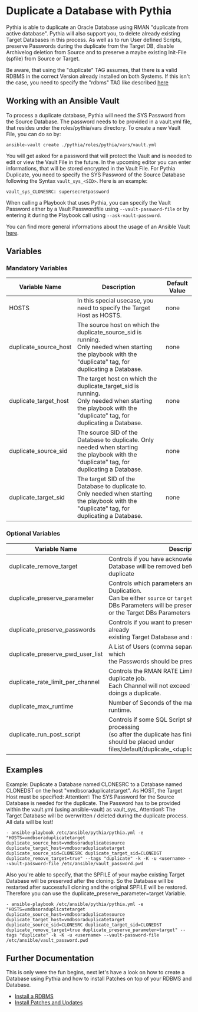 # Duplicate a Database with Pythia

Pythia is able to duplicate an Oracle Database using RMAN "duplicate from active database". Pythia will also support you, to delete already existing Target Databases in this process. As well as to run User defined Scripts, preserve Passwords during the duplicate from the Target DB, disable Archivelog deletion from Source and to preserve a maybe existing Init-File (spfile) from Source or Target.

Be aware, that using the "duplicate" TAG assumes, that there is a valid RDBMS in the correct Version already installed on both Systems. If this isn't the case, you need to specify the "rdbms" TAG like described [here](https://github.com/thedatabaseme/pythia/blob/master/docs/02_INSTALL_RDBMS.md)

## Working with an Ansible Vault

To process a duplicate database, Pythia will need the SYS Password from the Source Database. The password needs to be provided in a vault.yml file, that resides under the roles/pythia/vars directory.
To create a new Vault File, you can do so by:

    ansible-vault create ./pythia/roles/pythia/vars/vault.yml

You will get asked for a password that will protect the Vault and is needed to edit or view the Vault File in the future.
In the upcoming editor you can enter informations, that will be stored encrypted in the Vault File. For Pythia Duplicate, you need to specify the SYS Password of the Source Database following the Syntax `vault_sys_<SID>`. Here is an example:

    vault_sys_CLONESRC: supersecretpassword

When calling a Playbook that uses Pythia, you can specify the Vault Password either by a Vault Passwordfile using `--vault-password-file` or by entering it during the Playbook call using `--ask-vault-password`.

You can find more general informations about the usage of an Ansible Vault [here](https://docs.ansible.com/ansible/latest/user_guide/vault.html).
## Variables

### Mandatory Variables


| Variable Name | Description              | Default Value |
|---------------|--------------------------|---------------|
|HOSTS |In this special usecase, you need to specify the Target Host as HOSTS.|none|
|duplicate_source_host|The source host on which the duplicate_source_sid is running. <br>Only needed when starting the playbook with the "duplicate" tag, for duplicating a Database.|none|
|duplicate_target_host|The target host on which the duplicate_target_sid is running. <br>Only needed when starting the playbook with the "duplicate" tag, for duplicating a Database.|none|
|duplicate_source_sid|The source SID of the Database to duplicate. Only needed when starting <br>the playbook with the "duplicate" tag, for duplicating a Database.|none|
|duplicate_target_sid|The target SID of the Database to duplicate to. Only needed when starting <br>the playbook with the "duplicate" tag, for duplicating a Database.|none|

### Optional Variables


| Variable Name | Description              | Default Value |
|---------------|--------------------------|---------------|
|duplicate_remove_target|Controls if you have acknowledged that the Target Database will be removed before starting the actual duplicate|FALSE|
|duplicate_preserve_parameter|Controls which parameters are considered during Duplication. <br>Can be either `source` or `target`. So either the Source DBs Parameters will be preserved <br>or the Target DBs Parameters will be preserved|source|
|duplicate_preserve_passwords|Controls if you want to preserve the Passwords of an already <br>existing Target Database and set them after Duplication|TRUE|
|duplicate_preserve_pwd_user_list|A List of Users (comma separated and in Quotes) of which <br>the Passwords should be preserved|'SYS','SYSTEM','DBSNMP'|
|duplicate_rate_limit_per_channel|Controls the RMAN RATE Limit that comes to play in a duplicate job. <br>Each Channel will not exceed this Rate in Byte while doings a duplicate.|40M|
|duplicate_max_runtime|Number of Seconds of the maximum RMAN Duplicate runtime.|54000|
|duplicate_run_post_script|Controls if some SQL Script should be run in Post-processing <br>(so after the duplicate has finished). The SQL Script should be placed under <br>files/default/duplicate_<duplicate_source_sid>_post.sql|FALSE|

## Examples

Example: Duplicate a Database named CLONESRC to a Database named CLONEDST on the host "vmdbsoraduplicatetarget". As HOST, the Target Host must be specified:
Attention!: The SYS Password for the Source Database is needed for the duplicate. The Password has to be provided within the vault.yml (using ansible-vault) as vault_sys_<SOURCESID>
Attention!: The Target Database will be overwritten / deleted during the duplicate process. All data will be lost! 

    - ansible-playbook /etc/ansible/pythia/pythia.yml -e "HOSTS=vmdbsoraduplicatetarget duplicate_source_host=vmdbsoraduplicatesource duplicate_target_host=vmdbsoraduplicatetarget duplicate_source_sid=CLONESRC duplicate_target_sid=CLONEDST duplicate_remove_target=true" --tags "duplicate" -k -K -u <username> --vault-password-file /etc/ansible/vault_password.pwd

Also you're able to specify, that the SPFILE of your maybe existing Target Database will be preserved after the cloning. So the Database will be restarted after successfull cloning and the original SPFILE will be restored. Therefore you can use the duplicate_preserve_parameter=target Variable.

    - ansible-playbook /etc/ansible/pythia/pythia.yml -e "HOSTS=vmdbsoraduplicatetarget duplicate_source_host=vmdbsoraduplicatesource duplicate_target_host=vmdbsoraduplicatetarget duplicate_source_sid=CLONESRC duplicate_target_sid=CLONEDST duplicate_remove_target=true duplicate_preserve_parameter=target" --tags "duplicate" -k -K -u <username> --vault-password-file /etc/ansible/vault_password.pwd

## Further Documentation

This is only were the fun begins, next let's have a look on how to create a Database using Pythia and how to install Patches on top of your RDBMS and Database.

  - [Install a RDBMS](https://github.com/thedatabaseme/pythia/blob/master/docs/02_INSTALL_RDBMS.md)
  - [Install Patches and Updates](https://github.com/thedatabaseme/pythia/blob/master/docs/04_INSTALL_PATCH.md)